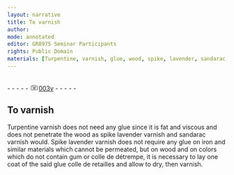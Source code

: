 ```yaml
---
layout: narrative
title: To varnish
author:
mode: annotated
editor: GR8975 Seminar Participants
rights: Public Domain
materials: [Turpentine, varnish, glue, wood, spike, lavender, sandarac, Spike, lavender, glue, iron, wood, colors, gum, colle, de, détrempe, glue, colle, de, retailles]
---
```


 <br/>- - - - - <a href="http://gallica.bnf.fr/ark:/12148/btv1b10500001g/f12.image"><img src="../assets/photo-icon.png" alt="folio image: " style="display:inline-block; margin-bottom:-3px;"/>003v</a> - - - - - <br/> 
## To varnish

 
   Turpentine varnish does not need any glue since it is fat and viscous and does not penetrate the wood as spike lavender varnish and sandarac varnish would. Spike lavender varnish does not require any glue on iron and similar materials which cannot be permeated, but on wood and on colors which do not contain gum or colle de détrempe, it is necessary to lay one coat of the said glue colle de retailles and allow to dry, then varnish.  
 